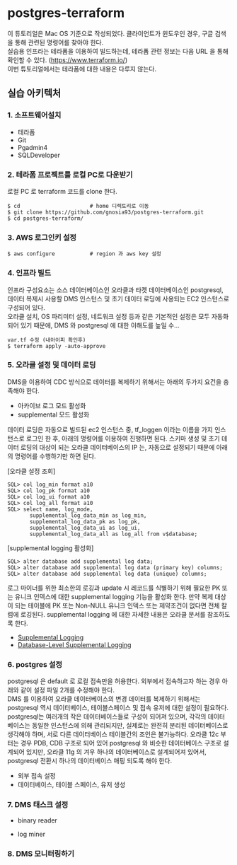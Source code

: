# postgres-terraform

이 튜토리얼은 Mac OS 기준으로 작성되었다. 클라이언트가 윈도우인 경우, 구글 검색을 통해 관련된 명령어를 찾아야 한다.   
실습용 인프라는 테라폼을 이용하여 빌드하는데, 테라폼 관련 정보는 다음 URL 을 통해 확인할 수 있다. (https://www.terraform.io/)  
이번 튜토리얼에서는 테라폼에 대한 내용은 다루지 않는다. 

## 실습 아키텍처 ##

### 1. 소프트웨어설치 ###
  * 테라폼
  * Git
  * Pgadmin4
  * SQLDeveloper


### 2. 테라폼 프로젝트를 로컬 PC로 다운받기 ###

로컬 PC 로 terraform 코드를 clone 한다. 

```
$ cd                      # home 디렉토리로 이동
$ git clone https://github.com/gnosia93/postgres-terraform.git
$ cd postgres-terraform/
```

### 3. AWS 로그인키 설정 ####
```
$ aws configure           # region 과 aws key 설정
```

### 4. 인프라 빌드 ###

인프라 구성요소는 소스 데이터베이스인 오라클과 타켓 데이터베이스인 postgresql, 데이터 복제시 사용할 DMS 인스턴스 및 초기 데이터 로딩에 사용되는 EC2 인스턴스로 구성되어 있다.  
오라클 설치, OS 파리미터 설정, 네트워크 설정 등과 같은 기본적인 설정은 모두 자동화 되어 있기 때문에, DMS 와 postgresql 에 대한 이해도를 높일 수...

```
var.tf 수정 (내아이피 확인후)
$ terraform apply -auto-approve
```

### 5. 오라클 설정 및 데이터 로딩 ###

DMS을 이용하여 CDC 방식으로 데이터를 복제하기 위해서는 아래의 두가지 요건을 충족해야 한다.

* 아카이브 로그 모드 활성화
* supplemental 모드 활성화

데이터 로딩은 자동으로 빌드된 ec2 인스턴스 중, tf_loggen 이라는 이름을 가지 인스턴스로 로그인 한 후, 아래의 명령어를 이용하여 진행하면 된다.
스키마 생성 및 초기 데이터 로딩의 대상이 되는 오라클 데이터베이스의 IP 는, 자동으로 설정되기 때문에 아래의 명령어를 수행하기만 하면 된다. 

[오라클 설정 조회]
```
SQL> col log_min format a10
SQL> col log_pk format a10
SQL> col log_ui format a10
SQL> col log_all format a10
SQL> select name, log_mode, 
       supplemental_log_data_min as log_min, 
       supplemental_log_data_pk as log_pk, 
       supplemental_log_data_ui as log_ui, 
       supplemental_log_data_all as log_all from v$database;
```

[supplemental logging 활성화]
```
SQL> alter database add supplemental log data;
SQL> alter database add supplemental log data (primary key) columns;
SQL> alter database add supplemental log data (unique) columns;
```
로그 마이너를 위한 최소한의 로깅과 update 시 레코드를 식별하기 위해 필요한 PK 또는 유니크 인덱스에 대한 supplemental logging 기능을 활성화 한다.
만약 복제 대상이 되는 테이블에 PK 또는 Non-NULL 유니크 인덱스 또는 제약조건이 없다면 전체 칼럼에 로깅된다. 
supplemental logging 에 대한 자세한 내용은 오라클 문서를 참조하도록 한다. 

* [Supplemental Logging](https://docs.oracle.com/database/121/SUTIL/GUID-D857AF96-AC24-4CA1-B620-8EA3DF30D72E.htm#SUTIL1582)
* [Database-Level Supplemental Logging](https://docs.oracle.com/database/121/SUTIL/GUID-D2DDD67C-E1CC-45A6-A2A7-198E4C142FA3.htm#SUTIL1583)

### 6. postgres 설정 ###

postgresql 은 default 로 로컬 접속만을 허용한다. 외부에서 접속하고자 하는 경우 아래와 같이 설정 파일 2개를 수정해야 한다.   
DMS 를 이용하여 오라클 데이터베이스의 변경 데이터를 복제하기 위해서는 postgresql 역시 데이터베이스, 테이블스페이스 및 접속 유저에 대한 설정이 필요하다.   
postgresql는 여러개의 작은 데이터베이스들로 구성이 되어져 있으며, 각각의 데이터베이스는 동일한 인스턴스에 의해 관리되지만, 실제로는 완전히 분리된 데이터베이스로
생각해야 하며, 서로 다른 데이터베이스 테이블간의 조인은 불가능하다.
오라클 12c 부터는 경우 PDB, CDB 구조로 되어 있어 postgresql 와 비슷한 데이터베이스 구조로 설계되어 있지만, 오라클 11g 의 겨우
하나의 데이터베이스로 설계되어져 있어서, postgresql 전환시 하나의 데이터베이스 매핑 되도록 해야 한다. 

* 외부 접속 설정
* 데이터베이스, 테이블 스페이스, 유저 생성

### 7. DMS 태스크 설정 ###

- binary reader

- log miner


### 8. DMS 모니터링하기 ###














